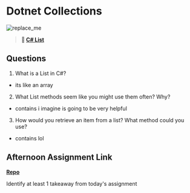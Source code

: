 # Dotnet Collections

![replace_me](https://codeworks.blob.core.windows.net/public/assets/img/illustrations/placeholder.svg)

> **📖 [C# List](https://codeworksacademy.com/fs-student-guide/resources/wk10/02-List-Methods)**

## Questions

1. What is a List in C#?
- its like an array
2. What List methods seem like you might use them often? Why?
- contains i imagine is going to be very helpful
3. How would you retrieve an item from a list? What method could you use?
- contains lol
## Afternoon Assignment Link

**[Repo](https://github.com/JonahWood/<ASSIGNMENT_REPO>)**

Identify at least 1 takeaway from today's assignment
